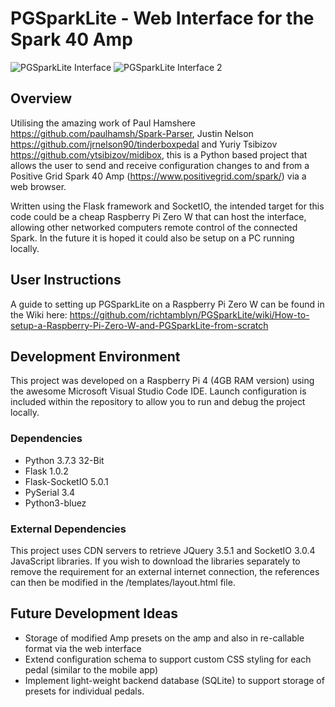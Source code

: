 # PGSparkLite - Web Interface for the Spark 40 Amp

![PGSparkLite Interface](https://richtamblyn.co.uk/wp-content/uploads/2021/01/PGSparkLite_Interface-e1611060681325.png)
![PGSparkLite Interface 2](https://richtamblyn.co.uk/wp-content/uploads/2021/01/Bottom_interface-e1611060985838.png)

## Overview

Utilising the amazing work of Paul Hamshere https://github.com/paulhamsh/Spark-Parser, Justin Nelson https://github.com/jrnelson90/tinderboxpedal and Yuriy Tsibizov https://github.com/ytsibizov/midibox, this is a Python based project that allows the user to send and receive configuration changes to and from a Positive Grid Spark 40 Amp (https://www.positivegrid.com/spark/) via a web browser.

Written using the Flask framework and SocketIO, the intended target for this code could be a cheap Raspberry Pi Zero W that can host the interface, allowing other networked computers remote control of the connected Spark. In the future it is hoped it could also be setup on a PC running locally.

## User Instructions
A guide to setting up PGSparkLite on a Raspberry Pi Zero W can be found in the Wiki here: https://github.com/richtamblyn/PGSparkLite/wiki/How-to-setup-a-Raspberry-Pi-Zero-W-and-PGSparkLite-from-scratch

## Development Environment
This project was developed on a Raspberry Pi 4 (4GB RAM version) using the awesome Microsoft Visual Studio Code IDE. Launch configuration is included within the repository to allow you to run and debug the project locally. 

### Dependencies
- Python 3.7.3 32-Bit
- Flask 1.0.2 
- Flask-SocketIO 5.0.1
- PySerial 3.4
- Python3-bluez

### External Dependencies
This project uses CDN servers to retrieve JQuery 3.5.1 and SocketIO 3.0.4 JavaScript libraries. If you wish to download the libraries separately to remove the requirement for an external internet connection, the references can then be modified in the /templates/layout.html file.

## Future Development Ideas
- Storage of modified Amp presets on the amp and also in re-callable format via the web interface
- Extend configuration schema to support custom CSS styling for each pedal (similar to the mobile app)
- Implement light-weight backend database (SQLite) to support storage of presets for individual pedals.
